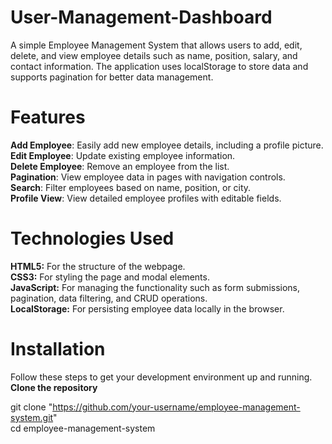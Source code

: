 # User-Management-Dashboard
A simple Employee Management System that allows users to add, edit, delete, and view employee details such as name, position, salary, and contact information. The application uses localStorage to store data and supports pagination for better data management.

# Features
  **Add Employee**: Easily add new employee details, including a profile picture.<br>
  **Edit Employee**: Update existing employee information. <br>
  **Delete Employee**: Remove an employee from the list.<br>
  **Pagination**: View employee data in pages with navigation controls.<br>
  **Search**: Filter employees based on name, position, or city.<br>
  **Profile View**: View detailed employee profiles with editable fields.<br>

# Technologies Used

  **HTML5:** For the structure of the webpage.<br>
  **CSS3:** For styling the page and modal elements.<br>
  **JavaScript:** For managing the functionality such as form submissions, pagination, data filtering, and CRUD operations.<br>
  **LocalStorage:** For persisting employee data locally in the browser.<br>

  # Installation

  Follow these steps to get your development environment up and running.<br>
  **Clone the repository** <br>
  
   git clone "https://github.com/your-username/employee-management-system.git" <br>
   cd employee-management-system

